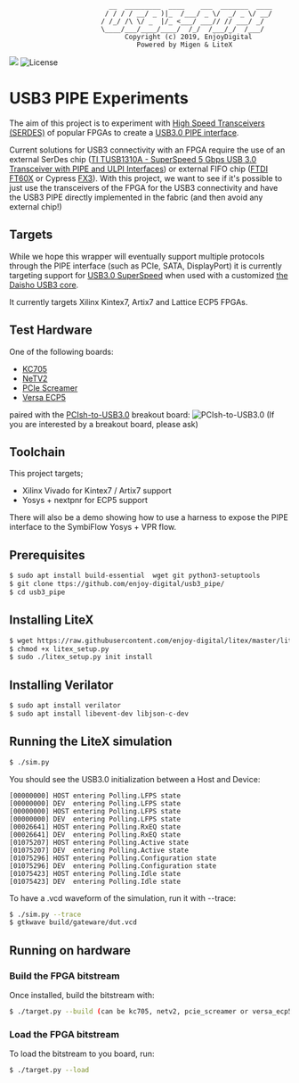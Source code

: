 ```
                         __  _________  ____    ___  _______  ____
                        / / / / __/ _ )|_  /___/ _ \/  _/ _ \/ __/
                       / /_/ /\ \/ _  |/_ <___/ ___// // ___/ _/
                       \____/___/____/____/  /_/  /___/_/  /___/
                             Copyright (c) 2019, EnjoyDigital
                                Powered by Migen & LiteX
```
[![](https://travis-ci.com/enjoy-digital/usb3_pipe.svg?branch=master)](https://travis-ci.com/enjoy-digital/usb3_pipe)
![License](https://img.shields.io/badge/License-BSD%202--Clause-orange.svg)
# USB3 PIPE Experiments

The aim of this project is to experiment with [High Speed Transceivers (SERDES)](https://en.wikipedia.org/wiki/Multi-gigabit_transceiver) of popular FPGAs to create a [USB3.0 PIPE interface](https://www.intel.com/content/dam/www/public/us/en/documents/white-papers/phy-interface-pci-express-sata-usb30-architectures-3.1.pdf).

Current solutions for USB3 connectivity with an FPGA require the use of an external SerDes chip ([TI TUSB1310A - SuperSpeed 5 Gbps USB 3.0 Transceiver with PIPE and ULPI Interfaces](http://www.ti.com/product/TUSB1310A)) or external FIFO chip ([FTDI FT60X](https://www.ftdichip.com/Products/ICs/FT600.html) or Cypress [FX3](https://www.cypress.com/products/ez-usb-fx3-superspeed-usb-30-peripheral-controller)). With this project, we want to see if it's possible to just use the transceivers of the FPGA for the USB3 connectivity and have the USB3 PIPE directly implemented in the fabric (and then avoid any external chip!)

## Targets
While we hope this wrapper will eventually support multiple protocols through the PIPE interface (such as PCIe, SATA, DisplayPort) it is currently targeting support for [USB3.0 SuperSpeed](https://en.wikipedia.org/wiki/USB_3.0#Data_encoding) when used with a customized [the Daisho USB3 core](https://github.com/enjoy-digital/daisho).

It currently targets Xilinx Kintex7, Artix7 and Lattice ECP5 FPGAs.

## Test Hardware
One of the following boards:
 - [KC705](https://www.xilinx.com/products/boards-and-kits/ek-k7-kc705-g.html)
 - [NeTV2](https://www.crowdsupply.com/alphamax/netv2)
 - [PCIe Screamer](http://shop.lambdaconcept.com/home/32-pciescreamerR02.html)
 - [Versa ECP5](http://www.latticesemi.com/Products/DevelopmentBoardsAndKits/ECP5VersaDevelopmentKit.aspx)

paired with the [PCIsh-to-USB3.0](https://github.com/enjoy-digital/usb3_pipe/blob/master/doc/breakout_board.pdf) breakout board:
![PCIsh-to-USB3.0](https://raw.githubusercontent.com/enjoy-digital/usb3_pipe/master/doc/breakout_board.jpg)
(If you are interested by a breakout board, please ask)

## Toolchain

This project targets;
  - Xilinx Vivado for Kintex7 / Artix7 support
  - Yosys + nextpnr for ECP5 support

There will also be a demo showing how to use a harness to expose the PIPE interface to the SymbiFlow Yosys + VPR flow.


## Prerequisites
```sh
$ sudo apt install build-essential  wget git python3-setuptools
$ git clone ttps://github.com/enjoy-digital/usb3_pipe/
$ cd usb3_pipe
```

## Installing LiteX
```sh
$ wget https://raw.githubusercontent.com/enjoy-digital/litex/master/litex_setup.py
$ chmod +x litex_setup.py
$ sudo ./litex_setup.py init install
```

## Installing Verilator
```sh
$ sudo apt install verilator
$ sudo apt install libevent-dev libjson-c-dev
```

## Running the LiteX simulation
```sh
$ ./sim.py
```
You should see the USB3.0 initialization between a Host and Device:
```
[00000000] HOST entering Polling.LFPS state
[00000000] DEV  entering Polling.LFPS state
[00000000] HOST entering Polling.LFPS state
[00000000] DEV  entering Polling.LFPS state
[00026641] HOST entering Polling.RxEQ state
[00026641] DEV  entering Polling.RxEQ state
[01075207] HOST entering Polling.Active state
[01075207] DEV  entering Polling.Active state
[01075296] HOST entering Polling.Configuration state
[01075296] DEV  entering Polling.Configuration state
[01075423] HOST entering Polling.Idle state
[01075423] DEV  entering Polling.Idle state
```

To have a .vcd waveform of the simulation, run it with --trace:
```sh
$ ./sim.py --trace
$ gtkwave build/gateware/dut.vcd
```

## Running on hardware
### Build the FPGA bitstream
Once installed, build the bitstream with:
```sh
$ ./target.py --build (can be kc705, netv2, pcie_screamer or versa_ecp5)
```

### Load the FPGA bitstream
To load the bitstream to you board, run:
```sh
$ ./target.py --load
```
